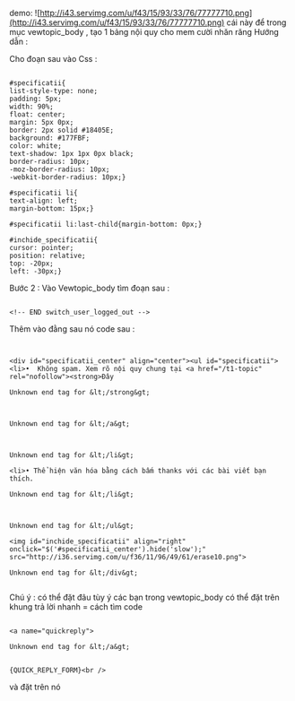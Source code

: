 demo:  ![http://i43.servimg.com/u/f43/15/93/33/76/77777710.png](http://i43.servimg.com/u/f43/15/93/33/76/77777710.png)
cái này để trong mục vewtopic\_body , tạo 1 bảng nội quy cho mem cười nhăn răng
Hướng dẫn :

Cho đoạn sau vào Css :

```

#specificatii{
list-style-type: none;
padding: 5px;
width: 90%;
float: center;
margin: 5px 0px;
border: 2px solid #18405E;
background: #177FBF;
color: white;
text-shadow: 1px 1px 0px black;
border-radius: 10px;
-moz-border-radius: 10px;
-webkit-border-radius: 10px;}

#specificatii li{
text-align: left;
margin-bottom: 15px;}

#specificatii li:last-child{margin-bottom: 0px;}

#inchide_specificatii{
cursor: pointer;
position: relative;
top: -20px;
left: -30px;}

```


Bước 2 : Vào Vewtopic\_body tìm đoạn sau :

```

<!-- END switch_user_logged_out -->
```

Thêm vào đằng sau nó code sau :

```


<div id="specificatii_center" align="center"><ul id="specificatii"><li>•  Không spam. Xem rõ nội quy chung tại <a href="/t1-topic" rel="nofollow"><strong>Đây

Unknown end tag for &lt;/strong&gt;



Unknown end tag for &lt;/a&gt;



Unknown end tag for &lt;/li&gt;

<li>• Thể hiện văn hóa bằng cách bấm thanks với các bài viết bạn thích.

Unknown end tag for &lt;/li&gt;



Unknown end tag for &lt;/ul&gt;

<img id="inchide_specificatii" align="right" onclick="$('#specificatii_center').hide('slow');" src="http://i36.servimg.com/u/f36/11/96/49/61/erase10.png">

Unknown end tag for &lt;/div&gt;


```

Chú ý : có thể đặt đâu tùy ý các bạn trong vewtopic\_body
có thể đặt trên khung trả lời nhanh = cách tìm code

```

<a name="quickreply">

Unknown end tag for &lt;/a&gt;


{QUICK_REPLY_FORM}<br />

```
và đặt trên nó